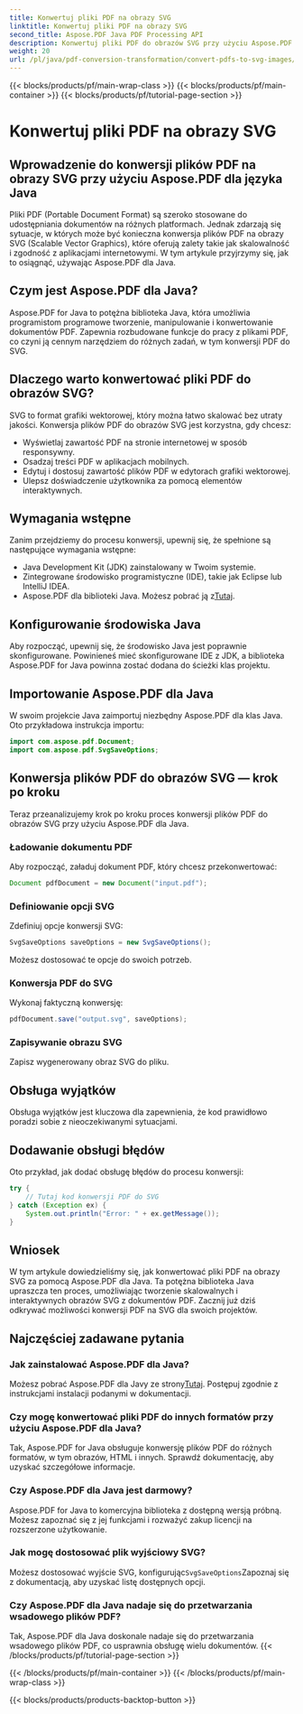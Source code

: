 ```yaml
---
title: Konwertuj pliki PDF na obrazy SVG
linktitle: Konwertuj pliki PDF na obrazy SVG
second_title: Aspose.PDF Java PDF Processing API
description: Konwertuj pliki PDF do obrazów SVG przy użyciu Aspose.PDF dla Java — przewodnik krok po kroku dotyczący płynnej konwersji plików PDF do SVG za pomocą Aspose.PDF dla Java.
weight: 20
url: /pl/java/pdf-conversion-transformation/convert-pdfs-to-svg-images/
---
```


{{< blocks/products/pf/main-wrap-class >}}
{{< blocks/products/pf/main-container >}}
{{< blocks/products/pf/tutorial-page-section >}}

# Konwertuj pliki PDF na obrazy SVG


## Wprowadzenie do konwersji plików PDF na obrazy SVG przy użyciu Aspose.PDF dla języka Java

Pliki PDF (Portable Document Format) są szeroko stosowane do udostępniania dokumentów na różnych platformach. Jednak zdarzają się sytuacje, w których może być konieczna konwersja plików PDF na obrazy SVG (Scalable Vector Graphics), które oferują zalety takie jak skalowalność i zgodność z aplikacjami internetowymi. W tym artykule przyjrzymy się, jak to osiągnąć, używając Aspose.PDF dla Java.

## Czym jest Aspose.PDF dla Java?

Aspose.PDF for Java to potężna biblioteka Java, która umożliwia programistom programowe tworzenie, manipulowanie i konwertowanie dokumentów PDF. Zapewnia rozbudowane funkcje do pracy z plikami PDF, co czyni ją cennym narzędziem do różnych zadań, w tym konwersji PDF do SVG.

## Dlaczego warto konwertować pliki PDF do obrazów SVG?

SVG to format grafiki wektorowej, który można łatwo skalować bez utraty jakości. Konwersja plików PDF do obrazów SVG jest korzystna, gdy chcesz:

- Wyświetlaj zawartość PDF na stronie internetowej w sposób responsywny.
- Osadzaj treści PDF w aplikacjach mobilnych.
- Edytuj i dostosuj zawartość plików PDF w edytorach grafiki wektorowej.
- Ulepsz doświadczenie użytkownika za pomocą elementów interaktywnych.

## Wymagania wstępne

Zanim przejdziemy do procesu konwersji, upewnij się, że spełnione są następujące wymagania wstępne:

- Java Development Kit (JDK) zainstalowany w Twoim systemie.
- Zintegrowane środowisko programistyczne (IDE), takie jak Eclipse lub IntelliJ IDEA.
-  Aspose.PDF dla biblioteki Java. Możesz pobrać ją z[Tutaj](https://releases.aspose.com/pdf/java/).

## Konfigurowanie środowiska Java

Aby rozpocząć, upewnij się, że środowisko Java jest poprawnie skonfigurowane. Powinieneś mieć skonfigurowane IDE z JDK, a biblioteka Aspose.PDF for Java powinna zostać dodana do ścieżki klas projektu.

## Importowanie Aspose.PDF dla Java

W swoim projekcie Java zaimportuj niezbędny Aspose.PDF dla klas Java. Oto przykładowa instrukcja importu:

```java
import com.aspose.pdf.Document;
import com.aspose.pdf.SvgSaveOptions;
```

## Konwersja plików PDF do obrazów SVG — krok po kroku

Teraz przeanalizujemy krok po kroku proces konwersji plików PDF do obrazów SVG przy użyciu Aspose.PDF dla Java.

### Ładowanie dokumentu PDF

Aby rozpocząć, załaduj dokument PDF, który chcesz przekonwertować:

```java
Document pdfDocument = new Document("input.pdf");
```

### Definiowanie opcji SVG

Zdefiniuj opcje konwersji SVG:

```java
SvgSaveOptions saveOptions = new SvgSaveOptions();
```

Możesz dostosować te opcje do swoich potrzeb.

### Konwersja PDF do SVG

Wykonaj faktyczną konwersję:

```java
pdfDocument.save("output.svg", saveOptions);
```

### Zapisywanie obrazu SVG

Zapisz wygenerowany obraz SVG do pliku.

## Obsługa wyjątków

Obsługa wyjątków jest kluczowa dla zapewnienia, że kod prawidłowo poradzi sobie z nieoczekiwanymi sytuacjami.

## Dodawanie obsługi błędów

Oto przykład, jak dodać obsługę błędów do procesu konwersji:

```java
try {
    // Tutaj kod konwersji PDF do SVG
} catch (Exception ex) {
    System.out.println("Error: " + ex.getMessage());
}
```

## Wniosek

W tym artykule dowiedzieliśmy się, jak konwertować pliki PDF na obrazy SVG za pomocą Aspose.PDF dla Java. Ta potężna biblioteka Java upraszcza ten proces, umożliwiając tworzenie skalowalnych i interaktywnych obrazów SVG z dokumentów PDF. Zacznij już dziś odkrywać możliwości konwersji PDF na SVG dla swoich projektów.

## Najczęściej zadawane pytania

### Jak zainstalować Aspose.PDF dla Java?

 Możesz pobrać Aspose.PDF dla Javy ze strony[Tutaj](https://releases.aspose.com/pdf/java/). Postępuj zgodnie z instrukcjami instalacji podanymi w dokumentacji.

### Czy mogę konwertować pliki PDF do innych formatów przy użyciu Aspose.PDF dla Java?

Tak, Aspose.PDF for Java obsługuje konwersję plików PDF do różnych formatów, w tym obrazów, HTML i innych. Sprawdź dokumentację, aby uzyskać szczegółowe informacje.

### Czy Aspose.PDF dla Java jest darmowy?

Aspose.PDF for Java to komercyjna biblioteka z dostępną wersją próbną. Możesz zapoznać się z jej funkcjami i rozważyć zakup licencji na rozszerzone użytkowanie.

### Jak mogę dostosować plik wyjściowy SVG?

 Możesz dostosować wyjście SVG, konfigurując`SvgSaveOptions`Zapoznaj się z dokumentacją, aby uzyskać listę dostępnych opcji.

### Czy Aspose.PDF dla Java nadaje się do przetwarzania wsadowego plików PDF?

Tak, Aspose.PDF dla Java doskonale nadaje się do przetwarzania wsadowego plików PDF, co usprawnia obsługę wielu dokumentów.
{{< /blocks/products/pf/tutorial-page-section >}}

{{< /blocks/products/pf/main-container >}}
{{< /blocks/products/pf/main-wrap-class >}}

{{< blocks/products/products-backtop-button >}}
